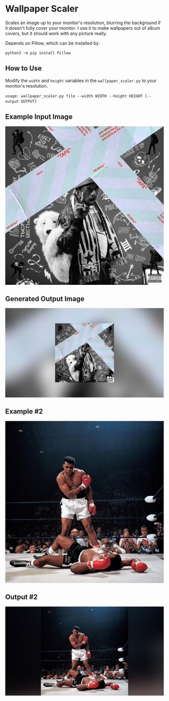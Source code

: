 # Wallpaper Scaler

Scales an image up to your monitor's resolution, blurring the background if it
doesn't fully cover your monitor. I use it to make wallpapers out of album
covers, but it should work with any picture really.

Depends on Pillow, which can be installed by:

```
python3 -m pip install Pillow
```

## How to Use

Modify the `width` and `height` variables in the `wallpaper_scaler.py` to your
monitor's resolution.

`usage: wallpaper_scaler.py file --width WIDTH --height HEIGHT [--output OUTPUT]`

## Example Input Image

![Input Picture](./luvisrage2.jpg)

## Generated Output Image

![Output Picture](./luvisrage2_output.png)

## Example #2

![Another Input Picture](./mohammedali.jpg)

## Output #2

![Output#2](./mohammedali_output.png)
